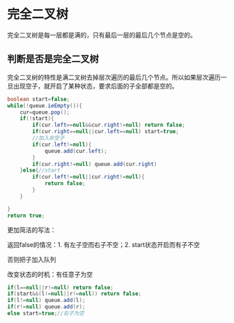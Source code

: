 # 完全二叉树

完全二叉树是每一层都是满的，只有最后一层的最后几个节点是空的。

## 判断是否是完全二叉树

完全二叉树的特性是满二叉树去掉层次遍历的最后几个节点。所以如果层次遍历一旦出现空子，就开启了某种状态，要求后面的子全部都是空的。

```java
boolean start=false;
while(!queue.ieEmpty()){
    cur=queue.pop();
    if(!start){
        if(cur.left==null&&cur.right!=null) return false;
        if(cur.right==null||cur.left==null) start=true;
        //加入非空子
        if(cur.left!=null){
            queue.add(cur.left);
        }
        if(cur.right!=null) queue.add(cur.right)
    }else{//start
        if(cur.left!=null||cur.right!=null){
            return false;
        }
    }

}
return true;
```

更加简洁的写法：

返回false的情况：1. 有左子空而右子不空；2. start状态开启而有子不空

否则把子加入队列

改变状态的时机：有任意子为空

```java
if(l==null||r!=null) return false;
if(start&&(l!=null||r!=null)) return false;
if(l!=null) queue.add(l);
if(r!=null) queue.add(r);
else start=true;//右子为空
```




